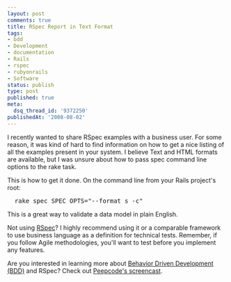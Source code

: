 ```yaml
---
layout: post
comments: true
title: RSpec Report in Text Format
tags:
- bdd
- Development
- documentation
- Rails
- rspec
- rubyonrails
- Software
status: publish
type: post
published: true
meta:
  dsq_thread_id: '9372250'
publishedAt: '2008-08-02'
---
```


I recently wanted to share RSpec examples with a business user. For some reason, it was kind of hard to find information on how to get a nice listing of all the examples present in your system. I believe Text and HTML formats are available, but I was unsure about how to pass spec command line options to the rake task.

This is how to get it done. On the command line from your Rails project's root:

<pre class="textmate-source">
  rake spec SPEC_OPTS="--format s -c"
</pre>

This is a great way to validate a data model in plain English.

Not using [RSpec](http://rspec.info)? I highly recommend using it or a comparable framework to use business language as a definition for technical tests. Remember, if you follow Agile methodologies, you'll want to test before you implement any features. 

Are you interested in learning more about [Behavior Driven Development (BDD)](http://en.wikipedia.org/wiki/Behavior_driven_development) and RSpec? Check out [Peepcode's screencast](http://peepcode.com/products/rspec-basics).
